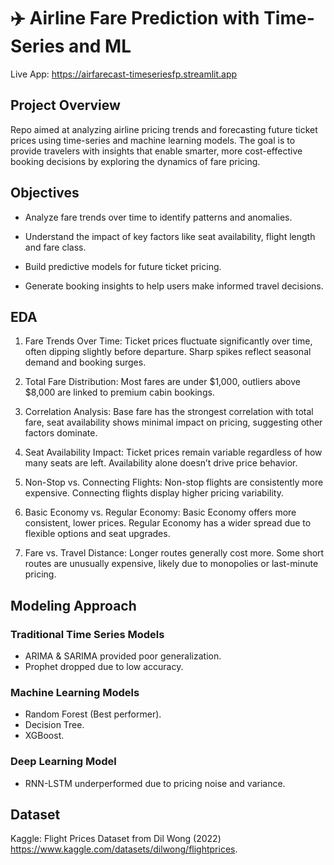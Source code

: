 # ✈️ Airline Fare Prediction with Time-Series and ML

Live App: https://airfarecast-timeseriesfp.streamlit.app

## Project Overview
Repo aimed at analyzing airline pricing trends and forecasting future ticket prices using time-series and machine learning models. The goal is to provide travelers with insights that enable smarter, more cost-effective booking decisions by exploring the dynamics of fare pricing.

## Objectives
- Analyze fare trends over time to identify patterns and anomalies.

- Understand the impact of key factors like seat availability, flight length and fare class.

- Build predictive models for future ticket pricing.

- Generate booking insights to help users make informed travel decisions.

## EDA
1. Fare Trends Over Time: Ticket prices fluctuate significantly over time, often dipping slightly before departure. Sharp spikes reflect seasonal demand and booking surges.

2. Total Fare Distribution: Most fares are under $1,000, outliers above $8,000 are linked to premium cabin bookings.

3. Correlation Analysis: Base fare has the strongest correlation with total fare, seat availability shows minimal impact on pricing, suggesting other factors dominate.

4. Seat Availability Impact: Ticket prices remain variable regardless of how many seats are left. Availability alone doesn’t drive price behavior.

5. Non-Stop vs. Connecting Flights: Non-stop flights are consistently more expensive. Connecting flights display higher pricing variability.

6. Basic Economy vs. Regular Economy: Basic Economy offers more consistent, lower prices. Regular Economy has a wider spread due to flexible options and seat upgrades.

7. Fare vs. Travel Distance: Longer routes generally cost more. Some short routes are unusually expensive, likely due to monopolies or last-minute pricing.

## Modeling Approach

### Traditional Time Series Models
 - ARIMA & SARIMA provided poor generalization.
 - Prophet dropped due to low accuracy.

### Machine Learning Models
- Random Forest (Best performer).
- Decision Tree.
- XGBoost.

### Deep Learning Model
- RNN-LSTM underperformed due to pricing noise and variance.

## Dataset
Kaggle: Flight Prices Dataset from Dil Wong (2022) https://www.kaggle.com/datasets/dilwong/flightprices. 

